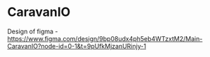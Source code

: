 # CaravanIO

Design of figma - https://www.figma.com/design/9bp08udx4ph5eb4WTzxtM2/Main-CaravanIO?node-id=0-1&t=9pUfkMjzanURinjy-1
